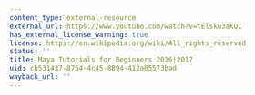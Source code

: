 ```yaml
---
content_type: external-resource
external_url: https://www.youtube.com/watch?v=tElsku3aKQI
has_external_license_warning: true
license: https://en.wikipedia.org/wiki/All_rights_reserved
status: ''
title: Maya Tutorials for Beginners 2016|2017
uid: cb531437-8754-4c45-8894-412a05573bad
wayback_url: ''
---
```

